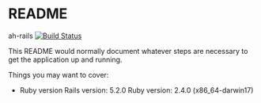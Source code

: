 # README

ah-rails  [![Build Status](https://travis-ci.org/wolox-training/ah-rails.svg?branch=Rubocop)](https://travis-ci.org/wolox-training/ah-rails)

This README would normally document whatever steps are necessary to get the
application up and running.

Things you may want to cover:

* Ruby version
Rails version: 5.2.0
Ruby version: 2.4.0 (x86_64-darwin17)
